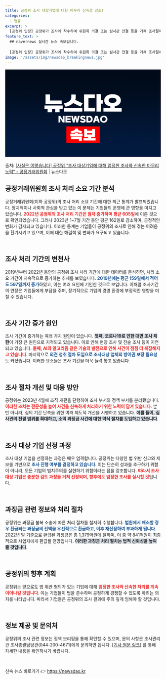 ```yaml
---
title: 공정위 조사 대상기업에 대한 마무리 신속성 강조!
categories:
  - 법률
excerpt: >
  [공정위 입장] 공정위가 조사에 착수하여 위원회 의결 또는 심사관 전결 등을 거쳐 조사절차를 마무리한 전체 …
feature_text: >
  ## navernews 실시간 뉴스 속보입니다.

  [공정위 입장] 공정위가 조사에 착수하여 위원회 의결 또는 심사관 전결 등을 거쳐 조사절차를 마무리한 전체 …
image: '/assets/img/newsdao_breakingnews.jpg'
---
```


![뉴스다오 속보](/assets/img/newsdao_breakingnews.jpg)

<p>출처: <a href="https://newsdao.kr/1899" rel="dofollow">[사실은 이렇습니다] 공정위 “조사 대상기업에 대해 엄정한 조사와 신속한 마무리 노력” - 공정거래위원회</a> | 뉴스다오</p>

<h2 data-ke-size="size26">공정거래위원회 조사 처리 소요 기간 분석</h2>

<p data-ke-size="size16">공정거래위원회(이하 공정위)의 조사 처리 소요 기간에 대한 최근 통계가 발표되었습니다. 정치적이나 사회적 관심을 받고 있는 이 문제는 기업들의 운영에 큰 영향을 미치고 있습니다. <b><span style="color: #ee2323;">2022년 공정위의 조사 처리 기간은 점차 증가하며 평균 605일</span></b>에 이른 것으로 확인되었습니다. 그러나 2023년 1~7월 기간 동안 평균 162일로 감소하여, 긍정적인 변화가 감지되고 있습니다. 이러한 통계는 기업들이 공정위의 조사로 인해 겪는 어려움을 환기시키고 있으며, 이에 대한 해결책 및 변화가 요구되고 있습니다.</p>

<p data-ke-size="size16">&nbsp;</p>

<h2 data-ke-size="size26">조사 처리 기간의 변천사</h2>

<p data-ke-size="size16">2019년부터 2022년 동안의 공정위 조사 처리 기간에 대한 데이터를 분석하면, 처리 소요 기간이 지속적으로 증가하는 추세를 보였습니다. <b><span style="color: #1a5490;">2019년에는 평균 159일에서 적어도 597일까지 증가</span></b>하였고, 이는 여러 요인에 기인한 것으로 보입니다. 이처럼 조사기간의 연장은 기업들에게 부담을 주며, 장기적으로 기업의 경영 환경에 부정적인 영향을 미칠 수 있습니다.</p>

<p data-ke-size="size16">&nbsp;</p>

<h2 data-ke-size="size26">조사 기간 증가 원인</h2>

<p data-ke-size="size16">조사 기간이 증가하는 여러 가지 원인이 있습니다. <b><span style="background-color: #21538527;">첫째, 코로나19로 인한 대면 조사 제한</span></b>이 가장 큰 원인으로 지적되고 있습니다. 이로 인해 현장 조사 및 진술 조사 등이 지연되고 있습니다. <b><span style="color: #ee2323;">둘째, AI와 알고리즘 같은 기술의 발전으로 인해 사건이 점점 더 복잡해지고 있습니다</span></b>. 마지막으로 <b><span style="color: #1a5490;">의견 청취 절차 도입으로 조사대상 업체의 방어권 보장 필요성</span></b>도 커졌습니다. 이러한 요소들은 조사 기간을 더욱 늘려 놓고 있습니다.</p>

<p data-ke-size="size16">&nbsp;</p>

<h2 data-ke-size="size26">조사 절차 개선 및 대응 방안</h2>

<p data-ke-size="size16">공정위는 2023년 4월에 조직 개편을 단행하여 조사 부서와 정책 부서를 분리했습니다. <b><span style="color: #ee2323;">이러한 조치는 전문성을 높여 사건을 신속하게 처리하기 위한 노력이 담겨 있습니다</span></b>. 뿐만 아니라, 심의 기간 단축을 위한 여러 제도적 개선을 시행하고 있습니다. <b><span style="background-color: #21538527;">예를 들어, 심사관의 전결 범위를 확대하고, 소액 과징금 사건에 대한 약식 절차를 도입하고 있습니다</span></b>.</p>

<p data-ke-size="size16">&nbsp;</p>

<h2 data-ke-size="size26">조사 대상 기업 선정 과정</h2>

<p data-ke-size="size16">조사 대상 기업을 선정하는 과정은 매우 엄격합니다. 공정위는 다양한 법 위반 신고와 제보를 기반으로 <b><span style="color: #1a5490;">조사 진행 여부를 결정하고 있습니다</span></b>. 이는 단순히 성과를 추구하기 위함이 아니라, 모든 기업의 법치주의를 실현하기 위함이라는 점을 강조합니다. <b><span style="color: #ee2323;">따라서 조사대상 기업은 충분한 검토 과정을 거쳐 선정되며, 향후에도 엄정한 조사를 실시할 것</span></b>입니다.</p>

<p data-ke-size="size16">&nbsp;</p>

<h2 data-ke-size="size26">과징금 관련 정보와 처리 절차</h2>

<p data-ke-size="size16">공정위는 과징금 불복 소송에 따른 처리 절차를 철저히 수행합니다. <b><span style="color: #1a5490;">법원에서 패소할 경우 환급되는 과징금의 전액을 우선적으로 환급하고, 이후 재산정하여 부과하게 됩니다</span></b>. 2022년 말 기준으로 환급된 과징금은 총 1,379억원에 달하며, 이 중 약 841억원이 최종적으로 사업자에게 환급될 전망입니다.  <b><span style="background-color: #21538527;">이러한 과징금 처리 절차는 법적 신뢰성을 높여 줄 것입니다</span></b>.</p>

<p data-ke-size="size16">&nbsp;</p>

<h2 data-ke-size="size26">공정위의 향후 계획</h2>

<p data-ke-size="size16">공정위는 앞으로도 법 위반 혐의가 있는 기업에 대해 <b><span style="color: #ee2323;">엄정한 조사와 신속한 처리를 계속 이어나갈 것입니다</span></b>. 이는 기업들이 법을 준수하며 공정하게 경쟁할 수 있도록 하려는 의지를 나타냅니다. 따라서 기업들은 공정위의 조사 결과에 주의 깊게 임해야 할 것입니다.</p>

<p data-ke-size="size16">&nbsp;</p>

<h2 data-ke-size="size26">정보 제공 및 문의처</h2>

<p data-ke-size="size16">공정위의 조사 관련 정보는 정책 브리핑을 통해 확인할 수 있으며, 문의 사항은 조사관리관 조사총괄담당관(044-200-4671)에게 문의하면 됩니다. <a href="https://newsdao.kr/1899">[기사 원문 링크]</a> 를 통해 자세한 내용을 확인하시기 바랍니다.</p>

<p data-ke-size="size16">&nbsp;</p> 

신속 뉴스 바로가기 👉 <a href="https://newsdao.kr" rel="dofollow">https://newsdao.kr</a>


